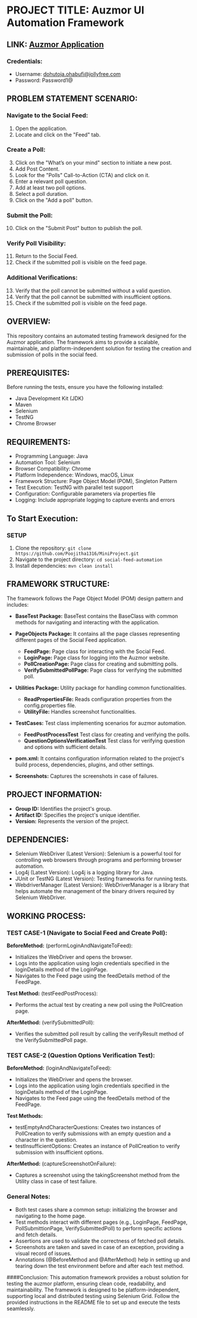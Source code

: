 # PROJECT TITLE: Auzmor UI Automation Framework

## LINK: [Auzmor Application](https://office-qa.auzmor.com/login)

### Credentials:
- Username: dohutoja.ohabufi@jollyfree.com
- Password: Password1@

## PROBLEM STATEMENT SCENARIO:

### Navigate to the Social Feed:
1. Open the application.
2. Locate and click on the "Feed" tab.

### Create a Poll:
3. Click on the "What’s on your mind" section to initiate a new post.
4. Add Post Content.
5. Look for the "Polls" Call-to-Action (CTA) and click on it.
6. Enter a relevant poll question.
7. Add at least two poll options.
8. Select a poll duration.
9. Click on the "Add a poll" button.

### Submit the Poll:
10. Click on the "Submit Post" button to publish the poll.

### Verify Poll Visibility:
11. Return to the Social Feed.
12. Check if the submitted poll is visible on the feed page.

### Additional Verifications:
13. Verify that the poll cannot be submitted without a valid question.
14. Verify that the poll cannot be submitted with insufficient options.
15. Check if the submitted poll is visible on the feed page.


## OVERVIEW:

This repository contains an automated testing framework designed for the Auzmor application. The framework aims to provide a scalable, maintainable, and platform-independent solution for testing the creation and submission of polls in the social feed.

## PREREQUISITES:

Before running the tests, ensure you have the following installed:

- Java Development Kit (JDK)
- Maven
- Selenium
- TestNG
- Chrome Browser

## REQUIREMENTS:

- Programming Language: Java
- Automation Tool: Selenium
- Browser Compatibility: Chrome
- Platform Independence: Windows, macOS, Linux
- Framework Structure: Page Object Model (POM), Singleton Pattern
- Test Execution: TestNG with parallel test support
- Configuration: Configurable parameters via properties file
- Logging: Include appropriate logging to capture events and errors

## To Start Execution:

### SETUP

1. Clone the repository: `git clone https://github.com/Poojitha1316/MiniProject.git`
2. Navigate to the project directory: `cd social-feed-automation`
3. Install dependencies: `mvn clean install`

## FRAMEWORK STRUCTURE:

The framework follows the Page Object Model (POM) design pattern and includes:

- **BaseTest Package:** BaseTest contains the BaseClass with common methods for navigating and interacting with the application.

- **PageObjects Package:** It contains all the page classes representing different pages of the Social Feed application.
  - **FeedPage:** Page class for interacting with the Social Feed.
  - **LoginPage:** Page class for logging into the Auzmor website.
  - **PollCreationPage:** Page class for creating and submitting polls.
  - **VerifySubmittedPollPage:** Page class for verifying the submitted poll.

- **Utilities Package:** Utility package for handling common functionalities.
  - **ReadPropertiesFile:** Reads configuration properties from the config.properties file.
  - **UtilityFile:** Handles screenshot functionalities.

- **TestCases:** Test class implementing scenarios for auzmor automation.
  - **FeedPostProcessTest** Test class for creating and verifying the polls.
  - **QuestionOptionsVerificationTest** Test class for verifying question and options with sufficient details.

- **pom.xml:** It contains configuration information related to the project's build process, dependencies, plugins, and other settings.

- **Screenshots:**
Captures the screenshots in case of failures.

## PROJECT INFORMATION:

- **Group ID:** Identifies the project's group.
- **Artifact ID:** Specifies the project's unique identifier.
- **Version:** Represents the version of the project.

## DEPENDENCIES:

- Selenium WebDriver (Latest Version): Selenium is a powerful tool for controlling web browsers through programs and performing browser automation.
- Log4j (Latest Version): Log4j is a logging library for Java.
- JUnit or TestNG (Latest Version): Testing frameworks for running tests.
- WebdriverManager (Latest Version): WebDriverManager is a library that helps automate the management of the binary drivers required by Selenium WebDriver.

## WORKING PROCESS:

### TEST CASE-1 (Navigate to Social Feed and Create Poll):

**BeforeMethod:** (performLoginAndNavigateToFeed):

 - Initializes the WebDriver and opens the browser.
 - Logs into the application using login credentials specified in the loginDetails method of the LoginPage.
 - Navigates to the Feed page using the feedDetails method of the FeedPage.

**Test Method:** (testFeedPostProcess):
 
 - Performs the actual test by creating a new poll using the PollCreation page.

**AfterMethod:** (verifySubmittedPoll):

 - Verifies the submitted poll result by calling the verifyResult method of the VerifySubmittedPoll page.

### TEST CASE-2 (Question Options Verification Test):

**BeforeMethod:** (loginAndNavigateToFeed):

 - Initializes the WebDriver and opens the browser.
 - Logs into the application using login credentials specified in the loginDetails method of the LoginPage.
 - Navigates to the Feed page using the feedDetails method of the FeedPage.

**Test Methods:**

 - testEmptyAndCharacterQuestions: Creates two instances of PollCreation to verify submissions with an empty question and a character in the question.
 - testInsufficientOptions: Creates an instance of PollCreation to verify submission with insufficient options.

**AfterMethod:** (captureScreenshotOnFailure):

 - Captures a screenshot using the takingScreenshot method from the Utility class in case of test failure.

### General Notes:

- Both test cases share a common setup: initializing the browser and navigating to the home page.
- Test methods interact with different pages (e.g., LoginPage, FeedPage, PollSubmittionPage, VerifySubmittedPoll) to perform specific actions and fetch details.
- Assertions are used to validate the correctness of fetched poll details.
- Screenshots are taken and saved in case of an exception, providing a visual record of issues.
- Annotations (@BeforeMethod and @AfterMethod) help in setting up and tearing down the test environment before and after each test method.
  
####Conclusion:
This automation framework provides a robust solution for testing the auzmor platform, ensuring clean code, readability, and maintainability. The framework is designed to be platform-independent, supporting local and distributed testing using Selenium Grid. Follow the provided instructions in the README file to set up and execute the tests seamlessly.


